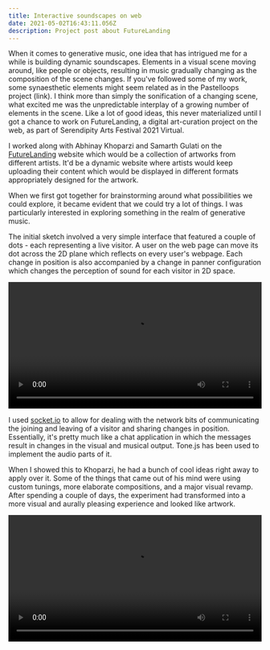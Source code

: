 ```yaml
---
title: Interactive soundscapes on web
date: 2021-05-02T16:43:11.056Z
description: Project post about FutureLanding
---
```

When it comes to generative music, one idea that has intrigued me for a while is building dynamic soundscapes. Elements in a visual scene moving around, like people or objects, resulting in music gradually changing as the composition of the scene changes. If you've followed some of my work, some synaesthetic elements might seem related as in the Pastelloops project (link). I think more than simply the sonification of a changing scene, what excited me was the unpredictable interplay of a growing number of elements in the scene. Like a lot of good ideas, this never materialized until I got a chance to work on FutureLanding, a digital art-curation project on the web, as part of Serendipity Arts Festival 2021 Virtual.

I worked along with Abhinay Khoparzi and Samarth Gulati on the [FutureLanding](https://futurelanding.serendipityartsvirtual.com/) website which would be a collection of artworks from different artists. It'd be a dynamic website where artists would keep uploading their content which would be displayed in different formats appropriately designed for the artwork.

When we first got together for brainstorming around what possibilities we could explore, it became evident that we could try a lot of things. I was particularly interested in exploring something in the realm of generative music.

The initial sketch involved a very simple interface that featured a couple of dots - each representing a live visitor. A user on the web page can move its dot across the 2D plane which reflects on every user's webpage. Each change in position is also accompanied by a change in panner configuration which changes the perception of sound for each visitor in 2D space.

<video controls width="100%">
  <source src="oldgrab.mp4" type="video/mp4">
</video>

I used [socket.io](http://socket.io) to allow for dealing with the network bits of communicating the joining and leaving of a visitor and sharing changes in position. Essentially, it's pretty much like a chat application in which the messages result in changes in the visual and musical output. Tone.js has been used to implement the audio parts of it.

When I showed this to Khoparzi, he had a bunch of cool ideas right away to apply over it. Some of the things that came out of his mind were using custom tunings, more elaborate compositions, and a major visual revamp. After spending a couple of days, the experiment had transformed into a more visual and aurally pleasing experience and looked like artwork.

<video controls width="100%">
  <source src="newgrab.mp4" type="video/mp4">
</video>
